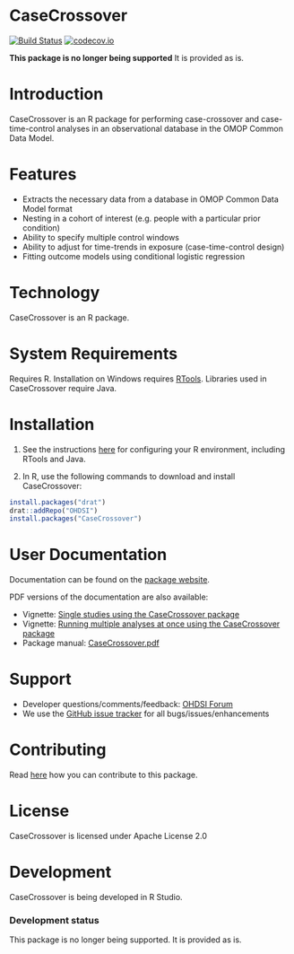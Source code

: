 CaseCrossover
=============

[![Build Status](https://travis-ci.org/OHDSI/CaseCrossover.svg?branch=master)](https://travis-ci.org/OHDSI/CaseCrossover)
[![codecov.io](https://codecov.io/github/OHDSI/CaseCrossover/coverage.svg?branch=master)](https://codecov.io/github/OHDSI/CaseCrossover?branch=master)

**This package is no longer being supported** It is provided as is.

Introduction
============
CaseCrossover is an R package for performing case-crossover and case-time-control analyses in an observational database in the OMOP Common Data Model.

Features
========
- Extracts the necessary data from a database in OMOP Common Data Model format
- Nesting in a cohort of interest (e.g. people with a particular prior condition)
- Ability to specify multiple control windows
- Ability to adjust for time-trends in exposure (case-time-control design)
- Fitting outcome models using conditional logistic regression

Technology
==========
CaseCrossover is an R package.

System Requirements
===================
Requires R. Installation on Windows requires [RTools](http://cran.r-project.org/bin/windows/Rtools/). Libraries used in CaseCrossover require Java.

Installation
============
1. See the instructions [here](https://ohdsi.github.io/Hades/rSetup.html) for configuring your R environment, including RTools and Java.

2. In R, use the following commands to download and install CaseCrossover:

  ```r
  install.packages("drat")
  drat::addRepo("OHDSI")
  install.packages("CaseCrossover")
  ```

User Documentation
==================
Documentation can be found on the [package website](https://ohdsi.github.io/CaseCrossover).

PDF versions of the documentation are also available:
* Vignette: [Single studies using the CaseCrossover package](https://raw.githubusercontent.com/OHDSI/CaseCrossover/master/inst/doc/SingleStudies.pdf)
* Vignette: [Running multiple analyses at once using the CaseCrossover package](https://raw.githubusercontent.com/OHDSI/CaseCrossover/master/inst/doc/MultipleAnalyses.pdf)
* Package manual: [CaseCrossover.pdf](https://raw.githubusercontent.com/OHDSI/CaseCrossover/master/extras/CaseCrossover.pdf)

Support
=======
* Developer questions/comments/feedback: <a href="http://forums.ohdsi.org/c/developers">OHDSI Forum</a>
* We use the <a href="https://github.com/OHDSI/CaseCrossover/issues">GitHub issue tracker</a> for all bugs/issues/enhancements

Contributing
============
Read [here](https://ohdsi.github.io/Hades/contribute.html) how you can contribute to this package.

License
=======
CaseCrossover is licensed under Apache License 2.0

Development
===========
CaseCrossover is being developed in R Studio.

### Development status

This package is no longer being supported. It is provided as is.
